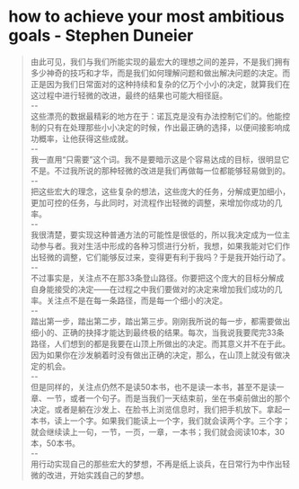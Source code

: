 # how to achieve your most ambitious goals - Stephen Duneier

> 由此可见，我们与我们所能实现的最宏大的理想之间的差异，不是我们拥有多少神奇的技巧和才华，而是我们如何理解问题和做出解决问题的决定。而正是因为我们日常面对的这种持续和复杂的亿万个小小的决定，就算我们在这过程中进行轻微的改进，最终的结果也可能大相径庭。  
--  
> 这些漂亮的数据最精彩的地方在于：诺瓦克是没有办法控制它们的。他能控制的只有在处理那些小小决定的时候，作出最正确的选择，以便间接影响成功概率，让他获得这些成就。  
--  
> 我一直用“只需要”这个词。我不是要暗示这是个容易达成的目标，很明显它不是。不过我所说的那种轻微的改进是我们再做每一位都能够轻易做到的。  
--  
> 把这些宏大的理念，这些复杂的想法，这些庞大的任务，分解成更加细小，更加可控的任务，与此同时，对流程作出轻微的调整，来增加你成功的几率。  
--  
> 我很清楚，要实现这种普通方法的可能性是很低的，所以我决定成为一位主动参与者。我对生活中形成的各种习惯进行分析，我想，如果我能对它们作出轻微的调整，它们能够反过来，变得更有利于我吗？于是我开始行动了。  
--  
> 不过事实是，关注点不在那33条登山路径。你要把这个庞大的目标分解成自身能接受的决定——在过程之中我们要做对的决定来增加我们成功的几率。关注点不是在每一条路径，而是每一个细小的决定。  
--  
> 踏出第一步，踏出第二步，踏出第三步。刚刚我所说的每一步，都需要做出细小的、正确的抉择才能达到最终极的结果。每次，当我说我要爬完33条路径，人们想到的都是我要在山顶上所做出的决定。而其意义并不在于此。因为如果你在沙发躺着时没有做出正确的决定，那么，在山顶上就没有做决定的机会。  
--  
> 但是同样的，关注点仍然不是读50本书，也不是读一本书，甚至不是读一章、一节，或者一个句子。而是当我们一天结束前，坐在书桌前做出的那个决定。或者是躺在沙发上、在脸书上浏览信息时，我们把手机放下。拿起一本书，读上一个字。如果我们能读上一个字，我们就会读两个字。三个字；就会继续读上一句，一节，一页，一章，一本书；我们就会阅读10本，30本，50本书。  
--  
> 用行动实现自己的那些宏大的梦想，不再是纸上谈兵，在日常行为中作出轻微的改进，开始实践自己的梦想。  
